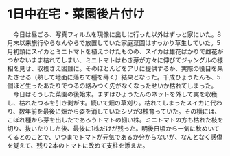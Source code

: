 # 1日中在宅・菜園後片付け

<div class="section">　今日は昼ごろ、写真フィルムを現像に出しに行った以外はずっと家にいた。8月末以来旅行やらなんやらで放置していた家庭菜園はすっかり草生していた。5月初頭にスイカとミニトマトを植えつけたものの、スイカは雄花ばかりで雌花がつかないまま枯れてしまい、ミニトマトはわき芽が方々に伸びてジャングルの様相を見せ、収穫さえ困難に。そのほとんどをアリに提供するか、実際の役目を果たさせる（熟して地面に落ちて種を蒔く）結果となった。千成ひょうたんも、5個ほど生ったあたりでつるの絡みつく先がなくなったせいか枯れてしまった。 　今日はそうした菜園の後始末。まずはひょうたんのネットを外して実を収穫し、枯れたつるを引き剥がす。続いて畑の草刈り。枯れてしまったスイカに代わり、数年前を最後に畑から姿を消していたシソが3株育っていた。その横には、こぼれ種から芽を出したであろうトマトの細い株。ミニトマトの方も枯れた枝を切り、抜いたりした後、最後に1株だけが残った。明後日頃から一気に秋めいてくるとのことで、いつまでトマトが元気であるか分からないが、なんとなく感傷を覚えて、残り2本のトマトに改めて支柱を添えた。</div>